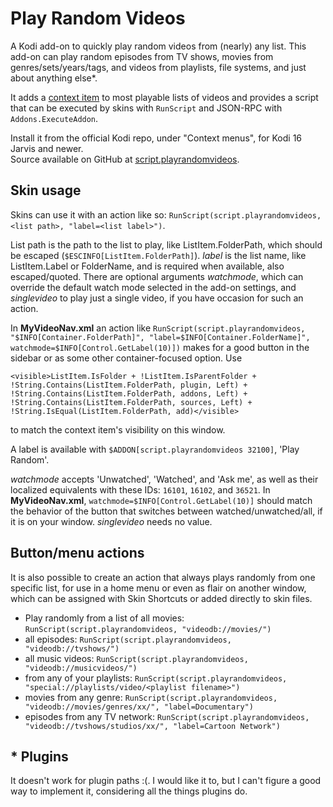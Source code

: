 # Play Random Videos
A Kodi add-on to quickly play random videos from (nearly) any list. This add-on can
play random episodes from TV shows, movies from genres/sets/years/tags, and videos
from playlists, file systems, and just about anything else*.

It adds a [context item] to most playable lists of videos and provides a script
that can be executed by skins with `RunScript` and JSON-RPC with `Addons.ExecuteAddon`.

Install it from the official Kodi repo, under "Context menus", for Kodi 16 Jarvis and newer.  
Source available on GitHub at [script.playrandomvideos].

[context item]: http://kodi.wiki/view/Context_menu#Contextual_menu
[script.playrandomvideos]: https://github.com/rmrector/script.playrandomvideos/

## Skin usage
Skins can use it with an action like so: `RunScript(script.playrandomvideos, <list path>,
"label=<list label>")`.

List path is the path to the list to play, like ListItem.FolderPath, which should be
escaped (`$ESCINFO[ListItem.FolderPath]`). *label* is the list name, like
ListItem.Label or FolderName, and is required when available, also escaped/quoted. There are optional
arguments *watchmode*, which can override the default watch mode selected in the add-on settings,
and *singlevideo* to play just a single video, if you have occasion for such an action.

In **MyVideoNav.xml** an action like `RunScript(script.playrandomvideos, "$INFO[Container.FolderPath]",
"label=$INFO[Container.FolderName]", watchmode=$INFO[Control.GetLabel(10)])`
makes for a good button in the sidebar or as some other container-focused option. Use

    <visible>ListItem.IsFolder + !ListItem.IsParentFolder + !String.Contains(ListItem.FolderPath, plugin, Left) + !String.Contains(ListItem.FolderPath, addons, Left) + !String.Contains(ListItem.FolderPath, sources, Left) + !String.IsEqual(ListItem.FolderPath, add)</visible>

to match the context item's visibility on this window.

A label is available with `$ADDON[script.playrandomvideos 32100]`, 'Play Random'.

*watchmode* accepts 'Unwatched', 'Watched', and 'Ask me', as well
as their localized equivalents with these IDs: `16101`, `16102`, and `36521`.
In **MyVideoNav.xml**, `watchmode=$INFO[Control.GetLabel(10)]` should
match the behavior of the button that switches between watched/unwatched/all,
if it is on your window. *singlevideo* needs no value.

## Button/menu actions

It is also possible to create an action that always plays randomly from one specific list, for use
in a home menu or even as flair on another window, which can be assigned with Skin Shortcuts
or added directly to skin files.

- Play randomly from a list of all movies: `RunScript(script.playrandomvideos, "videodb://movies/")`
- all episodes: `RunScript(script.playrandomvideos, "videodb://tvshows/")`
- all music videos: `RunScript(script.playrandomvideos, "videodb://musicvideos/")`
- from any of your playlists: `RunScript(script.playrandomvideos, "special://playlists/video/<playlist filename>")`
- movies from any genre: `RunScript(script.playrandomvideos, "videodb://movies/genres/xx/", "label=Documentary")`
- episodes from any TV network: `RunScript(script.playrandomvideos, "videodb://tvshows/studios/xx/", "label=Cartoon Network")`

## * Plugins
It doesn't work for plugin paths :(. I would like it to, but I can't figure a good
way to implement it, considering all the things plugins do.
